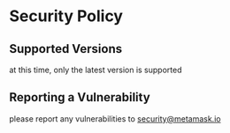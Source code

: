 # Security Policy

## Supported Versions

at this time, only the latest version is supported

## Reporting a Vulnerability

please report any vulnerabilities to security@metamask.io
